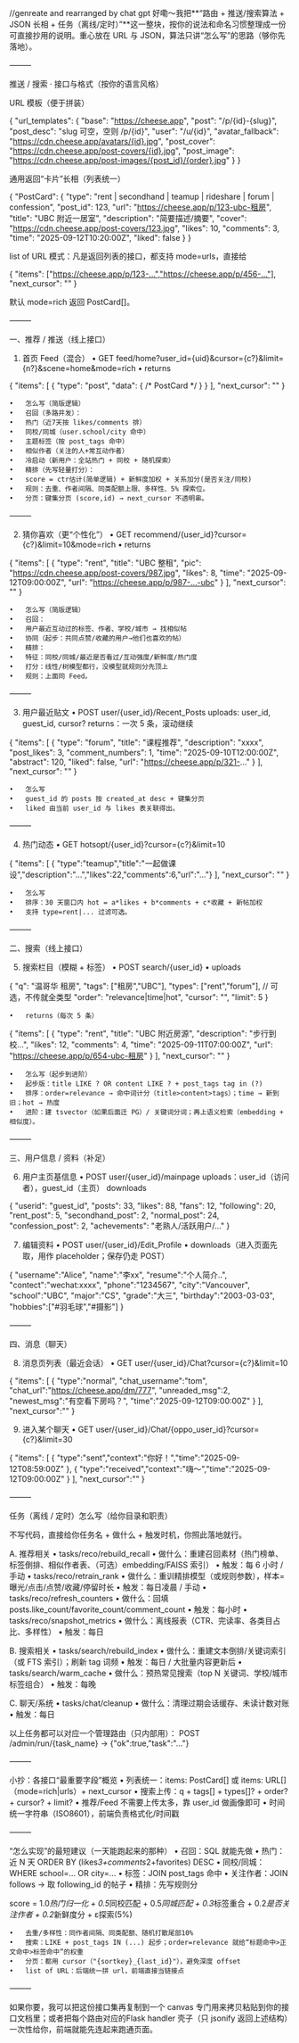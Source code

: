 //genreate and rearranged by chat gpt
好嘞～我把**“路由 + 推送/搜索算法 + JSON 长相 + 任务（离线/定时）”**这一整块，按你的说法和命名习惯整理成一份可直接抄用的说明。重心放在 URL 与 JSON，算法只讲“怎么写”的思路（够你先落地）。

⸻

推送 / 搜索 · 接口与格式（按你的语言风格）

URL 模板（便于拼装）

{
  "url_templates": {
    "base": "https://cheese.app",
    "post": "/p/{id}-{slug}",          "post_desc": "slug 可空，空则 /p/{id}",
    "user": "/u/{id}",
    "avatar_fallback": "https://cdn.cheese.app/avatars/{id}.jpg",
    "post_cover": "https://cdn.cheese.app/post-covers/{id}.jpg",
    "post_image": "https://cdn.cheese.app/post-images/{post_id}/{order}.jpg"
  }
}

通用返回“卡片”长相（列表统一）

{
  "PostCard": {
    "type": "rent | secondhand | teamup | rideshare | forum | confession",
    "post_id": 123,
    "url": "https://cheese.app/p/123-ubc-租房",
    "title": "UBC 附近一居室",
    "description": "简要描述/摘要",
    "cover": "https://cdn.cheese.app/post-covers/123.jpg",
    "likes": 10,
    "comments": 3,
    "time": "2025-09-12T10:20:00Z",
    "liked": false
  }
}

list of URL 模式：凡是返回列表的接口，都支持 mode=urls，直接给

{ "items": ["https://cheese.app/p/123-...","https://cheese.app/p/456-..."], "next_cursor": "" }

默认 mode=rich 返回 PostCard[]。

⸻

一、推荐 / 推送（线上接口）

1) 首页 Feed（混合）
	•	GET feed/home?user_id={uid}&cursor={c?}&limit={n?}&scene=home&mode=rich
	•	returns

{
  "items": [
    { "type": "post", "data": { /* PostCard */ } }
  ],
  "next_cursor": ""
}

	•	怎么写（简版逻辑）
	•	召回（多路并发）：
	•	热门（近7天按 likes/comments 排）
	•	同校/同城（user.school/city 命中）
	•	主题标签（按 post_tags 命中）
	•	相似作者（关注的人+常互动作者）
	•	冷启动（新用户：全站热门 + 同校 + 随机探索）
	•	精排（先写轻量打分）：
	•	score = ctr估计(简单逻辑) + 新鲜度加权 + 关系加分(是否关注/同校)
	•	规则：去重、作者间隔、同类配额上限、多样性、5% 探索位。
	•	分页：键集分页 (score,id) → next_cursor 不透明串。

⸻

2) 猜你喜欢（更“个性化”）
	•	GET recommend/{user_id}?cursor={c?}&limit=10&mode=rich
	•	returns

{
  "items": [
    {
      "type": "rent",
      "title": "UBC 整租",
      "pic": "https://cdn.cheese.app/post-covers/987.jpg",
      "likes": 8,
      "time": "2025-09-12T09:00:00Z",
      "url": "https://cheese.app/p/987-...-ubc"
    }
  ],
  "next_cursor": ""
}

	•	怎么写（简版逻辑）
	•	召回：
	•	用户最近互动过的标签、作者、学校/城市 → 找相似帖
	•	协同（起步：共同点赞/收藏的用户→他们也喜欢的帖）
	•	精排：
	•	特征：同校/同城/最近是否看过/互动强度/新鲜度/热门度
	•	打分：线性/树模型都行，没模型就规则分先顶上
	•	规则：上面同 Feed。

⸻

3) 用户最近贴文
	•	POST user/{user_id}/Recent_Posts
uploads: user_id, guest_id, cursor?
returns：一次 5 条，滚动继续

{
  "items": [
    {
      "type": "forum",
      "title": "课程推荐",
      "description": "xxxx",
      "post_likes": 3,
      "comment_numbers": 1,
      "time": "2025-09-10T12:00:00Z",
      "abstract": 120,
      "liked": false,
      "url": "https://cheese.app/p/321-..."
    }
  ],
  "next_cursor": ""
}

	•	怎么写
	•	guest_id 的 posts 按 created_at desc + 键集分页
	•	liked 由当前 user_id 与 likes 表关联得出。

⸻

4) 热门动态
	•	GET hotsopt/{user_id}?cursor={c?}&limit=10

{
  "items": [
    { "type":"teamup","title":"一起做课设","description":"...","likes":22,"comments":6,"url":"..."}
  ],
  "next_cursor": ""
}

	•	怎么写
	•	排序：30 天窗口内 hot = a*likes + b*comments + c*收藏 + 新帖加权
	•	支持 type=rent|... 过滤可选。

⸻

二、搜索（线上接口）

5) 搜索栏目（模糊 + 标签）
	•	POST search/{user_id}
	•	uploads

{
  "q": "温哥华 租房",
  "tags": ["租房","UBC"],
  "types": ["rent","forum"],   // 可选，不传就全类型
  "order": "relevance|time|hot",
  "cursor": "",
  "limit": 5
}

	•	returns（每次 5 条）

{
  "items": [
    {
      "type": "rent",
      "title": "UBC 附近房源",
      "description": "步行到校...",
      "likes": 12,
      "comments": 4,
      "time": "2025-09-11T07:00:00Z",
      "url": "https://cheese.app/p/654-ubc-租房"
    }
  ],
  "next_cursor": ""
}

	•	怎么写（起步到进阶）
	•	起步版：title LIKE ? OR content LIKE ? + post_tags tag in (?)
	•	排序：order=relevance → 命中词计分（title>content>tags）；time → 新到旧；hot → 热度
	•	进阶：建 tsvector（如果后面迁 PG）/ 关键词分词；再上语义检索（embedding + 相似度）。

⸻

三、用户信息 / 资料（补足）

6) 用户主页基信息
	•	POST user/{user_id}/mainpage
uploads：user_id（访问者），guest_id（主页）
downloads

{
  "userid": "guest_id",
  "posts": 33,
  "likes": 88,
  "fans": 12,
  "following": 20,
  "rent_post": 5,
  "secondhand_post": 2,
  "normal_post": 24,
  "confession_post": 2,
  "achevements": "老熟人/活跃用户/..."
}

7) 编辑资料
	•	POST user/{user_id}/Edit_Profile
	•	downloads（进入页面先取，用作 placeholder；保存仍走 POST）

{
  "username":"Alice",
  "name":"李xx",
  "resume":"个人简介..",
  "contect":"wechat:xxxx",
  "phone":"1234567",
  "city":"Vancouver",
  "school":"UBC",
  "major":"CS",
  "grade":"大三",
  "birthday":"2003-03-03",
  "hobbies":["#羽毛球","#摄影"]
}


⸻

四、消息（聊天）

8) 消息页列表（最近会话）
	•	GET user/{user_id}/Chat?cursor={c?}&limit=10

{
  "items": [
    {
      "type":"normal",
      "chat_username":"tom",
      "chat_url":"https://cheese.app/dm/777",
      "unreaded_msg":2,
      "newest_msg":"有空看下房吗？",
      "time":"2025-09-12T09:00:00Z"
    }
  ],
  "next_cursor":""
}

9) 进入某个聊天
	•	GET user/{user_id}/Chat/{oppo_user_id}?cursor={c?}&limit=30

{
  "items": [
    { "type":"sent","context":"你好！","time":"2025-09-12T08:59:00Z" },
    { "type":"received","context":"嗨～","time":"2025-09-12T09:00:00Z" }
  ],
  "next_cursor":""
}


⸻

任务（离线 / 定时）怎么写（给你目录和职责）

不写代码，直接给你任务名 + 做什么 + 触发时机，你照此落地就行。

A. 推荐相关
	•	tasks/reco/rebuild_recall
	•	做什么：重建召回素材（热门榜单、标签倒排、相似作者表、（可选）embedding/FAISS 索引）
	•	触发：每 6 小时 / 手动
	•	tasks/reco/retrain_rank
	•	做什么：重训精排模型（或规则参数），样本=曝光/点击/点赞/收藏/停留时长
	•	触发：每日凌晨 / 手动
	•	tasks/reco/refresh_counters
	•	做什么：回填 posts.like_count/favorite_count/comment_count
	•	触发：每小时
	•	tasks/reco/snapshot_metrics
	•	做什么：离线报表（CTR、完读率、各类目占比、多样性）
	•	触发：每日

B. 搜索相关
	•	tasks/search/rebuild_index
	•	做什么：重建文本倒排/关键词索引（或 FTS 索引）；刷新 tag 词频
	•	触发：每日 / 大批量内容更新后
	•	tasks/search/warm_cache
	•	做什么：预热常见搜索（top N 关键词、学校/城市标签组合）
	•	触发：每晚

C. 聊天/系统
	•	tasks/chat/cleanup
	•	做什么：清理过期会话缓存、未读计数对账
	•	触发：每日

以上任务都可以对应一个管理路由（只内部用）：
POST /admin/run/{task_name} → {"ok":true,"task":"..."}

⸻

小抄：各接口“最重要字段”概览
	•	列表统一：items: PostCard[] 或 items: URL[]（mode=rich|urls）+ next_cursor
	•	搜索上传：q + tags[] + types[]? + order? + cursor? + limit?
	•	推荐/Feed 不需要上传太多，靠 user_id 做画像即可
	•	时间统一字符串（ISO8601），前端负责格式化/时间戳

⸻

“怎么实现”的最短建议（一天能跑起来的那种）
	•	召回：SQL 就能先做
	•	热门：近 N 天 ORDER BY (likes*3+comments*2+favorites) DESC
	•	同校/同城：WHERE school=... OR city=...
	•	标签：JOIN post_tags 命中
	•	关注作者：JOIN follows → 取 following_id 的帖子
	•	精排：先写规则分

score = 1.0*热门归一化 + 0.5*同校匹配 + 0.5*同城匹配 + 0.3*标签重合
        + 0.2*是否关注作者 + 0.2*新鲜度分 + ε探索(5%)


	•	去重/多样性：同作者间隔、同类配额、随机打散尾部10%
	•	搜索：LIKE + post_tags IN (...) 起步；order=relevance 就给“标题命中>正文命中>标签命中”的权重
	•	分页：都用 cursor（"{sortkey}_{last_id}"），避免深度 offset
	•	list of URL：后端统一拼 url，前端直接当链接点

⸻

如果你要，我可以把这份接口集再复制到一个 canvas 专门用来拷贝粘贴到你的接口文档里；或者把每个路由对应的Flask handler 壳子（只 jsonify 返回上述结构）一次性给你，前端就能先连起来跑通页面。